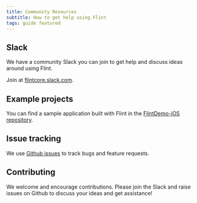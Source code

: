 ```yaml
---
title: Community Resources
subtitle: How to get help using Flint
tags: guide featured
---
```


## Slack

We have a community Slack you can join to get help and discuss ideas around using Flint.

Join at [flintcore.slack.com](https://join.slack.com/t/flintcore/shared_invite/enQtMzUwOTU4NTU0OTYwLWMxYTNiOTNjNmVkOTM3ZDgwNzZiNzJiNmE2NWUyMzUzMjg3ZTg4YjNmMjdhYmZkYTlmYmI2ZDQ5NjU0ZmQ3ZjU).

## Example projects

You can find a sample application built with Flint in the [FlintDemo-iOS repository](https://github.com/MontanaFlossCo/FlintDemo-iOS).

## Issue tracking

We use [Github issues](https://github.co/MontanaFlossCo/Flint/issues) to track bugs and feature requests. 

## Contributing

We welcome and encourage contributions. Please join the Slack and raise issues on Github to discuss your ideas and get assistance!
